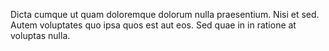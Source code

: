Dicta cumque ut quam doloremque dolorum nulla praesentium. Nisi et sed. Autem voluptates quo ipsa quos est aut eos. Sed quae in in ratione at voluptas nulla.